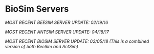 BioSim Servers
======

*MOST RECENT BEESIM SERVER UPDATE: 02/19/16*

*MOST RECENT ANTSIM SERVER UPDATE: 04/18/17*

*MOST RECENT BIOSIM SERVER UPDATE: 02/05/18 (This is a combined version of both BeeSim and AntSim)*
